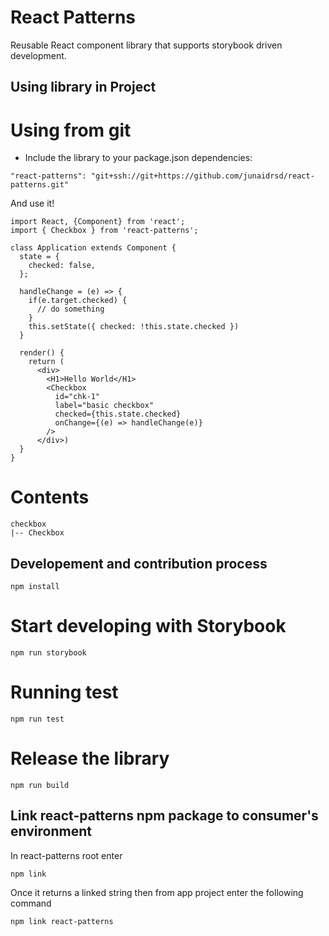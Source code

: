 # React Patterns

Reusable React component library that supports storybook driven development.

## Using library in Project


# Using from git
* Include the library to your package.json dependencies:

```
"react-patterns": "git+ssh://git+https://github.com/junaidrsd/react-patterns.git"
```

And use it!

```
import React, {Component} from 'react';
import { Checkbox } from 'react-patterns';

class Application extends Component {
  state = {
    checked: false,
  };

  handleChange = (e) => {
    if(e.target.checked) {
      // do something
    }
    this.setState({ checked: !this.state.checked })
  }

  render() {
    return (
      <div>
        <H1>Hello World</H1>
        <Checkbox
          id="chk-1"
          label="basic checkbox"
          checked={this.state.checked}
          onChange={(e) => handleChange(e)}
        />
      </div>)
  }
}
```

# Contents
```
checkbox
|-- Checkbox
```

## Developement and contribution process

```
npm install
```

# Start developing with Storybook

```
npm run storybook
```

# Running test

```
npm run test
```

# Release the library
```
npm run build
```
## Link react-patterns npm package to consumer's environment

In react-patterns root enter
```
npm link
```
Once it returns a linked string then from app project enter the following command
```
npm link react-patterns
```


